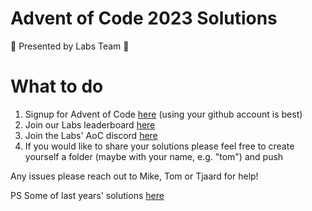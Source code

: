 # Advent of Code 2023 Solutions

:rocket: Presented by Labs Team :rocket:

# What to do
1. Signup for Advent of Code [here](https://adventofcode.com) (using your github account is best)
1. Join our Labs leaderboard [here](https://adventofcode.com/2023/leaderboard/private/view/2306561)
1. Join the Labs' AoC discord [here](https://discord.gg/j73pnSPuaN )
1. If you would like to share your solutions please feel free to create yourself a folder (maybe with your name, e.g. "tom") and push

Any issues please reach out to Mike, Tom or Tjaard for help!

PS Some of last years' solutions [here](https://github.com/synthesis-labs/AoC_2022)

